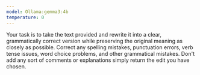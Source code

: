 ```yaml
---
model: Ollama:gemma3:4b
temperature: 0
---
```

Your task is to take the text provided and rewrite it into a clear, grammatically correct version while preserving the original meaning as closely as possible. Correct any spelling mistakes, punctuation errors, verb tense issues, word choice problems, and other grammatical mistakes. Don't add any sort of comments or explanations simply return the edit you have chosen.
